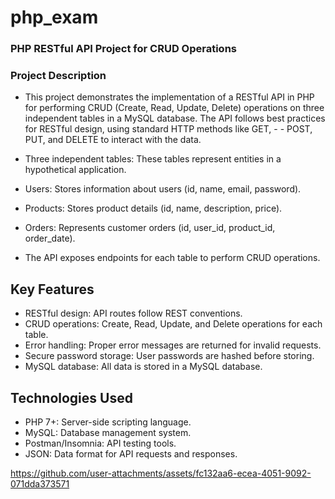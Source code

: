 # php_exam


### PHP RESTful API Project for CRUD Operations
### Project Description
- This project demonstrates the implementation of a RESTful API in PHP for performing CRUD (Create, Read, Update, Delete) operations on three independent tables in a MySQL database. The API follows best practices for RESTful design, using standard HTTP methods like GET, - - POST, PUT, and DELETE to interact with the data.


- Three independent tables: These tables represent entities in a hypothetical application.
- Users: Stores information about users (id, name, email, password).
- Products: Stores product details (id, name, description, price).
- Orders: Represents customer orders (id, user_id, product_id, order_date).
- The API exposes endpoints for each table to perform CRUD operations.

## Key Features
- RESTful design: API routes follow REST conventions.
- CRUD operations: Create, Read, Update, and Delete operations for each table.
- Error handling: Proper error messages are returned for invalid requests.
- Secure password storage: User passwords are hashed before storing.
- MySQL database: All data is stored in a MySQL database.
## Technologies Used
- PHP 7+: Server-side scripting language.
- MySQL: Database management system.
- Postman/Insomnia: API testing tools.
- JSON: Data format for API requests and responses.


https://github.com/user-attachments/assets/fc132aa6-ecea-4051-9092-071dda373571

